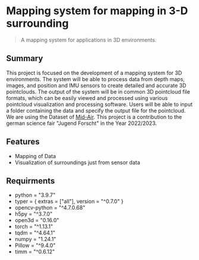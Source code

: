# Mapping system for mapping in 3-D surrounding 
> A mapping system for applications in 3D environments.

## Summary
This project is focused on the development of a mapping system for 3D environments. The system will be able to process data from depth maps, images, and position and IMU sensors to create detailed and accurate 3D pointclouds. The output of the system will be in common 3D pointcloud file formats, which can be easily viewed and processed using various pointcloud visualization and processing software. Users will be able to input a folder containing the data and specify the output file for the pointcloud. We are using the Dataset of [Mid-Air](https://midair.ulg.ac.be/index.html). This project is a contribution to the german science fair "Jugend Forscht" in the Year 2022/2023.

## Features
- Mapping of Data
- Visualization of surroundings just from sensor data

## Requirments
- python = "3.9.7"
- typer = { extras = ["all"], version = "^0.7.0" }
- opencv-python = "^4.7.0.68"
- h5py = "^3.7.0"
- open3d = "0.16.0"
- torch = "^1.13.1"
- tqdm = "^4.64.1"
- numpy = "1.24.1"
- Pillow = "^9.4.0"
- timm = "^0.6.12"
